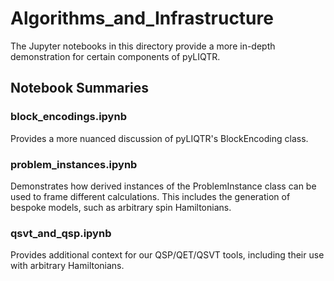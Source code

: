 # Algorithms_and_Infrastructure
The Jupyter notebooks in this directory provide a more in-depth demonstration for certain components of pyLIQTR.


## Notebook Summaries
### block_encodings.ipynb
Provides a more nuanced discussion of pyLIQTR's BlockEncoding class.

### problem_instances.ipynb
Demonstrates how derived instances of the ProblemInstance class can be used to frame different calculations.  This includes the generation of bespoke models, such as arbitrary spin Hamiltonians.

### qsvt_and_qsp.ipynb
Provides additional context for our QSP/QET/QSVT tools, including their use with arbitrary Hamiltonians.

